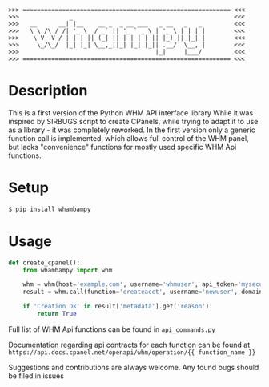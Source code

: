 ```
>>> ========================================================== <<<
>>>              _                                             <<<
>>>   __      __| |__    __ _  _ __ ___   _ __   _   _         <<<
>>>   \ \ /\ / /| '_ \  / _` || '_ ` _ \ | '_ \ | | | |        <<<
>>>    \ V  V / | | | || (_| || | | | | || |_) || |_| |        <<<
>>>     \_/\_/  |_| |_| \__,_||_| |_| |_|| .__/  \__, |        <<<
>>>                                      |_|     |___/         <<<
>>> ========================================================== <<<
```

# Description

This is a first version of the Python WHM API interface library
While it was inspired by SIRBUGS script to create CPanels, while trying to adapt it
to use as a library - it was completely reworked. 
In the first version only a generic function call is implemented, which allows full control of
the WHM panel, but lacks "convenience" functions for mostly used specific WHM Api functions.

# Setup

```bash
$ pip install whambampy
```

# Usage

```python
def create_cpanel():
    from whambampy import whm

    whm = whm(host='example.com', username='whmuser', api_token='mysecuretoken')
    result = whm.call(function='createacct', username='newuser', domain='new.example.com')

    if 'Creation Ok' in result['metadata'].get('reason'):
        return True
```


Full list of WHM Api functions can be found in `api_commands.py`

Documentation regarding api contracts for each function can be found at `https://api.docs.cpanel.net/openapi/whm/operation/{{ function_name }}`


Suggestions and contributions are always welcome. Any found bugs should be filed in issues 